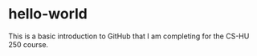 # hello-world
This is a basic introduction to GitHub that I am completing for the CS-HU 250 course.
